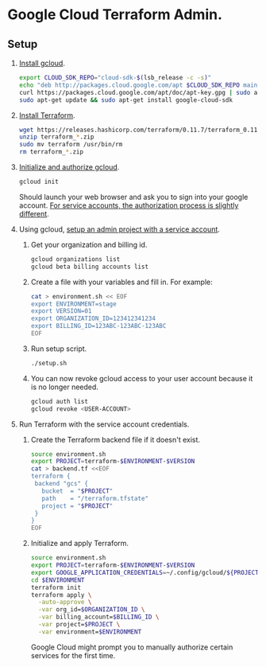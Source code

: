 # Google Cloud Terraform Admin.

## Setup

1. [Install gcloud](https://cloud.google.com/sdk/downloads#apt-get).

    ```bash
    export CLOUD_SDK_REPO="cloud-sdk-$(lsb_release -c -s)"
    echo "deb http://packages.cloud.google.com/apt $CLOUD_SDK_REPO main" | sudo tee -a /etc/apt/sources.list.d/google-cloud-sdk.list
    curl https://packages.cloud.google.com/apt/doc/apt-key.gpg | sudo apt-key add -
    sudo apt-get update && sudo apt-get install google-cloud-sdk
    ```
2. [Install Terraform](https://www.terraform.io/intro/getting-started/install.html).
    ```bash
    wget https://releases.hashicorp.com/terraform/0.11.7/terraform_0.11.7_linux_amd64.zip
    unzip terraform_*.zip
    sudo mv terraform /usr/bin/rm
    rm terraform_*.zip
    ```

3. [Initialize and authorize gcloud](https://cloud.google.com/sdk/docs/initializing).
    ```bash
    gcloud init
    ```
    Should launch your web browser and ask you to sign into your google account. [For service accounts, the authorization process is slightly different](https://cloud.google.com/sdk/docs/authorizing).

4. Using gcloud, [setup an admin project with a service account](https://cloud.google.com/community/tutorials/managing-gcp-projects-with-terraform).

    1. Get your organization and billing id.
        ```bash
        gcloud organizations list
        gcloud beta billing accounts list
        ```
    2. Create a file with your variables and fill in. For example:
        ```bash
        cat > environment.sh << EOF
        export ENVIRONMENT=stage
        export VERSION=01
        export ORGANIZATION_ID=123412341234
        export BILLING_ID=123ABC-123ABC-123ABC
        EOF
        ```
    3. Run setup script.
        ```bash
        ./setup.sh
        ```
    4. You can now revoke gcloud access to your user account because it is no longer needed.
        ```bash
        gcloud auth list
        gcloud revoke <USER-ACCOUNT>
        ```

5. Run Terraform with the service account credentials.
    1. Create the Terraform backend file if it doesn't exist.
        ```bash
        source environment.sh
        export PROJECT=terraform-$ENVIRONMENT-$VERSION
        cat > backend.tf <<EOF
        terraform {
         backend "gcs" {
           bucket  = "$PROJECT"
           path    = "/terraform.tfstate"
           project = "$PROJECT"
         }
        }
        EOF
        ```
    2. Initialize and apply Terraform.
        ```bash
        source environment.sh
        export PROJECT=terraform-$ENVIRONMENT-$VERSION
        export GOOGLE_APPLICATION_CREDENTIALS=~/.config/gcloud/${PROJECT}.json
        cd $ENVIRONMENT
        terraform init
        terraform apply \
          -auto-approve \
          -var org_id=$ORGANIZATION_ID \
          -var billing_account=$BILLING_ID \
          -var project=$PROJECT \
          -var environment=$ENVIRONMENT
        ```
        Google Cloud might prompt you to manually authorize certain services for the first time.
